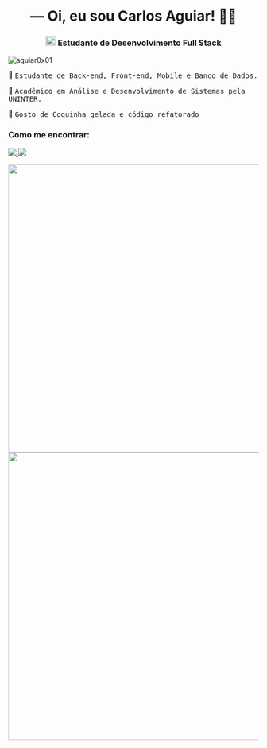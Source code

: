 <h1 align="center">— Oi, eu sou Carlos Aguiar! 👨‍💻</h1>
<h3 align="center">
  <p>
    <img src="https://external-content.duckduckgo.com/iu/?u=https%3A%2F%2Femojipedia-us.s3.dualstack.us-west-1.amazonaws.com%2Fthumbs%2F160%2Ffacebook%2F158%2Fflag-for-brazil_1f1e7-1f1f7.png&f=1&nofb=1" width="20" height="20"> Estudante de Desenvolvimento Full Stack
  </p>
</h3>

![aguiar0x01](https://komarev.com/ghpvc/?username=aguiar0x01&label=Profile+Views&color=002fae&style=flat)

<p>🎯 <samp>Estudante de Back-end, Front-end, Mobile e Banco de Dados.</p>
<p>🧠 <samp>Acadêmico em Análise e Desenvolvimento de Sistemas pela UNINTER.</p>
<p>💛 <samp>Gosto de Coquinha gelada e código refatorado</p>


### Como me encontrar:
 
<p align="left">

  <a href="mailto:aguiar0x01@protonmail.com" alt="Contato/E-mail">
    <img src="https://img.shields.io/badge/-ProtonMail-002fae?style=for-the-badge&logo=Protonmail&link=https://external-content.duckduckgo.com/iu/?u=https%3A%2F%2Fuxwing.com%2Fwp-content%2Fthemes%2Fuxwing%2Fdownload%2F10-brands-and-social-media%2Fprotonmail.png&f=1&nofb=1" />
  </a>
  
  <a href="https://www.instagram.com/aguiar0x01/" alt="Instagram">
  <img src="https://img.shields.io/badge/-Instagram-4f0889?style=for-the-badge&logo=Instagram&link=https://external-content.duckduckgo.com/iu/?u=http%3A%2F%2Fsavvynetworkmarketingwomen.com%2Fwp-content%2Fuploads%2F2016%2F09%2FInstagram-logo-150x150.png&f=1&nofb=1"/>
  </a>
  
</p>

<p align="center">
  <a href="https://github.com/aguiar0x01/">
    <img
      align="center"
         width="580"
      src="https://github-readme-stats.vercel.app/api?username=aguiar0x01&locale=pt-br&hide_border=true&count_private=true&show_icons=true&custom_title=Github%20Status&hide=issues,prs,contribs&layout=compact&theme=algolia"
    />
  </a>

  <a href="https://github.com/aguiar0x01/">
    <img
      align="center"
         width="580"
      src="https://github-readme-stats.vercel.app/api/top-langs/?username=aguiar0x01&hide_border=true&locale=pt-br&hide=Rich%20Text%20Format,scheme,javascript,vim%20script&langs_count=10&&exclude_repo=blueprintcode-scalatra-wip-temp-example-2018-02-01,blueprintcode-react-wip-temp-example-2018-02-01,javascript-playground-wip-temp-examples&layout=compact&card_width=580&theme=algolia"
    />
  </a>
  
</p>
